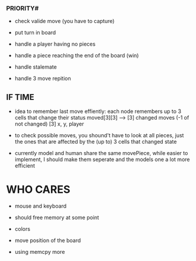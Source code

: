 ### PRIORITY# ##
- check valide move (you have to capture)

- put turn in board

- handle a player having no pieces
- handle a piece reaching the end of the board (win)
- handle stalemate


- handle 3 move repition

## IF TIME ##
- idea to remember last move effiently: each node remembers up to 3 cells that change their status 
    moved[3][3] --> [3] changed moves (-1 of not changed)
                    [3] x, y, player

- to check possible moves, you shound't have to look at all pieces, just the ones that are affected by the (up to) 3 cells that changed state

- currently model and human share the same movePiece, while easier to implement, I should make them seperate and the models one a lot more efficient


# WHO CARES #
- mouse and keyboard

- should free memory at some point

- colors

- move position of the board

- using memcpy more